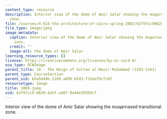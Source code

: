 ```yaml
---
content_type: resource
description: Interior view of the dome of Amir Salar showing the muqarnased transitional
  zone.
file: /courses/4-615-the-architecture-of-cairo-spring-2002/63f97cc90628da5fa4079a44e35950c7_1069.jpeg
file_type: image/jpeg
image_metadata:
  caption: Interior view of the dome of Amir Salar showing the muqarnased transitional
    zone.
  credit: ''
  image-alt: the dome of Amir Salar
learning_resource_types: []
license: https://creativecommons.org/licenses/by-nc-sa/4.0/
ocw_type: OCWImage
parent_title: 10 - The Reign of Sultan al-Nasir Muhammad (1293-1341)
parent_type: CourseSection
parent_uid: b5a5d49b-2169-a890-6fd3-f15eef9cfc0f
resourcetype: Image
title: 1069.jpeg
uid: 63f97cc9-0628-da5f-a407-9a44e35950c7
---
```

Interior view of the dome of Amir Salar showing the muqarnased transitional zone.